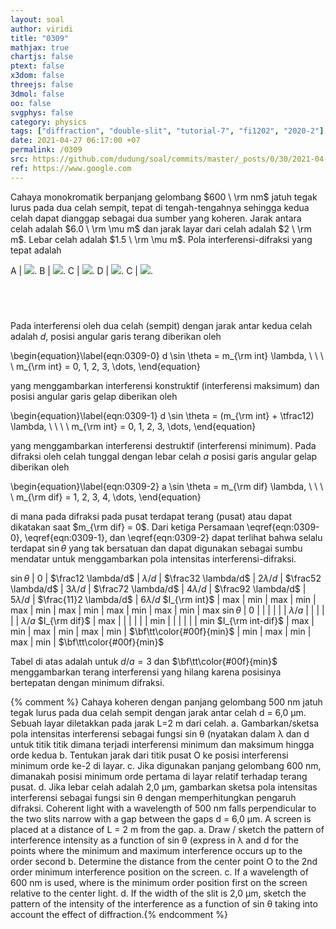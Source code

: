 ```yaml
---
layout: soal
author: viridi
title: "0309"
mathjax: true
chartjs: false
ptext: false
x3dom: false
threejs: false
3dmol: false
oo: false
svgphys: false
category: physics
tags: ["diffraction", "double-slit", "tutorial-7", "fi1202", "2020-2"]
date: 2021-04-27 06:17:00 +07
permalink: /0309
src: https://github.com/dudung/soal/commits/master/_posts/0/30/2021-04-27-elementary-physics-tutorial-7-9.md
ref: https://www.google.com
---
```

Cahaya monokromatik berpanjang gelombang $600 \ \rm nm$ jatuh tegak lurus pada dua celah sempit, tepat di tengah-tengahnya sehingga kedua celah dapat dianggap sebagai dua sumber yang koheren. Jarak antara celah adalah $6.0 \ \rm \mu m$ dan jarak layar dari celah adalah $2 \ \rm m$. Lebar celah adalah $1.5 \ \rm \mu m$. Pola interferensi-difraksi yang tepat adalah

A | ![]({{site.baseurl}}/assets/img/0/30/0309a.png).
B | ![]({{site.baseurl}}/assets/img/0/30/0309b.png).
C | ![]({{site.baseurl}}/assets/img/0/30/0309c.png).
D | ![]({{site.baseurl}}/assets/img/0/30/0309d.png).
C | ![]({{site.baseurl}}/assets/img/0/30/0309e.png).


## &nbsp;
Pada interferensi oleh dua celah (sempit) dengan jarak antar kedua celah adalah $d$, posisi angular garis terang diberikan oleh

\begin{equation}\label{eqn:0309-0}
d \sin \theta = m_{\rm int} \lambda, \ \ \ \ m_{\rm int} = 0, 1, 2, 3, \dots,
\end{equation}

yang menggambarkan interferensi konstruktif (interferensi maksimum) dan posisi angular garis gelap diberikan oleh

\begin{equation}\label{eqn:0309-1}
d \sin \theta = (m_{\rm int}  + \tfrac12) \lambda, \ \ \ \ m_{\rm int} = 0, 1, 2, 3, \dots,
\end{equation}

yang menggambarkan interferensi destruktif (interferensi minimum). Pada difraksi oleh celah tunggal dengan lebar celah $a$ posisi garis angular gelap diberikan oleh

\begin{equation}\label{eqn:0309-2}
a \sin \theta = m_{\rm dif} \lambda, \ \ \ \ m_{\rm dif} = 1, 2, 3, 4, \dots,
\end{equation}

di mana pada difraksi pada pusat terdapat terang (pusat) atau dapat dikatakan saat $m_{\rm dif} = 0$. Dari ketiga Persamaan \eqref{eqn:0309-0}, \eqref{eqn:0309-1}, dan  \eqref{eqn:0309-2} dapat terlihat bahwa selalu terdapat $\sin\theta$ yang tak bersatuan dan dapat digunakan sebagai sumbu mendatar untuk menggambarkan pola intensitas interferensi-difraksi.

$\sin\theta$ | $0$ | $\frac12 \lambda/d$ | $\lambda/d$ | $\frac32 \lambda/d$ | $2\lambda/d$ | $\frac52 \lambda/d$ | $3\lambda/d$ | $\frac72 \lambda/d$ | $4\lambda/d$ | $\frac92 \lambda/d$ | $5\lambda/d$ | $\frac{11}2 \lambda/d$ | $6\lambda/d$
$I_{\rm int}$ | max | min | max | min | max | min | max | min | max | min | max | min | max
$\sin\theta$ | $0$ | | | | | | $\lambda/a$ | | | | | | $\lambda/a$
$I_{\rm dif}$ | max | | | | | | min | | | | | | min
$I_{\rm int-dif}$ | max | min | max | min | max | min | $\bf\tt\color{#00f}{min}$ | min | max | min | max | min | $\bf\tt\color{#00f}{min}$

Tabel di atas adalah untuk $d/a = 3$ dan $\bf\tt\color{#00f}{min}$ menggambarkan terang interferensi yang hilang karena posisinya bertepatan dengan minimum difraksi.

{% comment %}
Cahaya koheren dengan panjang gelombang 500 nm jatuh tegak lurus pada dua celah sempit dengan jarak antar celah d = 6,0 μm. Sebuah layar diletakkan pada jarak L=2 m dari celah.
a. Gambarkan/sketsa pola intensitas interferensi sebagai fungsi sin θ (nyatakan dalam λ dan d untuk titik titik dimana terjadi interferensi minimum dan maksimum hingga orde kedua
b. Tentukan jarak dari titik pusat O ke posisi interferensi minimum orde ke-2 di layar.
c. Jika digunakan panjang gelombang 600 nm, dimanakah posisi minimum orde pertama di layar relatif terhadap terang pusat.
d. Jika lebar celah adalah 2,0 μm, gambarkan sketsa pola intensitas interferensi sebagai fungsi sin θ dengan memperhitungkan pengaruh difraksi.
Coherent light with a wavelength of 500 nm falls perpendicular to the two slits narrow with a gap between the gaps d = 6,0 μm. A screen is placed at a distance of L = 2 m from the gap.
a. Draw / sketch the pattern of interference intensity as a function of sin θ (express in λ and d for the points where the minimum and maximum interference occurs up to the order second
b. Determine the distance from the center point O to the 2nd order minimum interference position on the screen.
c. If a wavelength of 600 nm is used, where is the minimum order position first on the screen relative to the center light.
d. If the width of the slit is 2,0 μm, sketch the pattern of the intensity of the interference as a function of sin θ taking into account the effect of diffraction.{% endcomment %}
